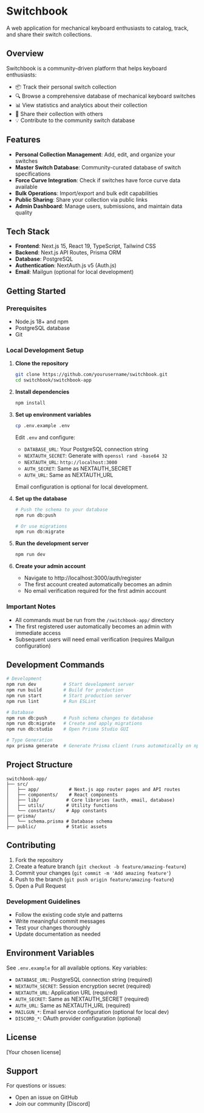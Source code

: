 # Switchbook

A web application for mechanical keyboard enthusiasts to catalog, track, and share their switch collections.

## Overview

Switchbook is a community-driven platform that helps keyboard enthusiasts:
- 📦 Track their personal switch collection
- 🔍 Browse a comprehensive database of mechanical keyboard switches
- 📊 View statistics and analytics about their collection
- 🔗 Share their collection with others
- 💡 Contribute to the community switch database

## Features

- **Personal Collection Management**: Add, edit, and organize your switches
- **Master Switch Database**: Community-curated database of switch specifications
- **Force Curve Integration**: Check if switches have force curve data available
- **Bulk Operations**: Import/export and bulk edit capabilities
- **Public Sharing**: Share your collection via public links
- **Admin Dashboard**: Manage users, submissions, and maintain data quality

## Tech Stack

- **Frontend**: Next.js 15, React 19, TypeScript, Tailwind CSS
- **Backend**: Next.js API Routes, Prisma ORM
- **Database**: PostgreSQL
- **Authentication**: NextAuth.js v5 (Auth.js)
- **Email**: Mailgun (optional for local development)

## Getting Started

### Prerequisites

- Node.js 18+ and npm
- PostgreSQL database
- Git

### Local Development Setup

1. **Clone the repository**
   ```bash
   git clone https://github.com/yourusername/switchbook.git
   cd switchbook/switchbook-app
   ```

2. **Install dependencies**
   ```bash
   npm install
   ```

3. **Set up environment variables**
   ```bash
   cp .env.example .env
   ```
   
   Edit `.env` and configure:
   - `DATABASE_URL`: Your PostgreSQL connection string
   - `NEXTAUTH_SECRET`: Generate with `openssl rand -base64 32`
   - `NEXTAUTH_URL`: `http://localhost:3000`
   - `AUTH_SECRET`: Same as NEXTAUTH_SECRET
   - `AUTH_URL`: Same as NEXTAUTH_URL
   
   Email configuration is optional for local development.

4. **Set up the database**
   ```bash
   # Push the schema to your database
   npm run db:push
   
   # Or use migrations
   npm run db:migrate
   ```

5. **Run the development server**
   ```bash
   npm run dev
   ```

6. **Create your admin account**
   - Navigate to http://localhost:3000/auth/register
   - The first account created automatically becomes an admin
   - No email verification required for the first admin account

### Important Notes

- All commands must be run from the `/switchbook-app/` directory
- The first registered user automatically becomes an admin with immediate access
- Subsequent users will need email verification (requires Mailgun configuration)

## Development Commands

```bash
# Development
npm run dev          # Start development server
npm run build        # Build for production
npm run start        # Start production server
npm run lint         # Run ESLint

# Database
npm run db:push      # Push schema changes to database
npm run db:migrate   # Create and apply migrations
npm run db:studio    # Open Prisma Studio GUI

# Type Generation
npx prisma generate  # Generate Prisma client (runs automatically on npm install)
```

## Project Structure

```
switchbook-app/
├── src/
│   ├── app/           # Next.js app router pages and API routes
│   ├── components/    # React components
│   ├── lib/          # Core libraries (auth, email, database)
│   ├── utils/        # Utility functions
│   └── constants/    # App constants
├── prisma/
│   └── schema.prisma # Database schema
├── public/           # Static assets
```

## Contributing

1. Fork the repository
2. Create a feature branch (`git checkout -b feature/amazing-feature`)
3. Commit your changes (`git commit -m 'Add amazing feature'`)
4. Push to the branch (`git push origin feature/amazing-feature`)
5. Open a Pull Request

### Development Guidelines

- Follow the existing code style and patterns
- Write meaningful commit messages
- Test your changes thoroughly
- Update documentation as needed

## Environment Variables

See `.env.example` for all available options. Key variables:

- `DATABASE_URL`: PostgreSQL connection string (required)
- `NEXTAUTH_SECRET`: Session encryption secret (required)
- `NEXTAUTH_URL`: Application URL (required)
- `AUTH_SECRET`: Same as NEXTAUTH_SECRET (required)
- `AUTH_URL`: Same as NEXTAUTH_URL (required)
- `MAILGUN_*`: Email service configuration (optional for local dev)
- `DISCORD_*`: OAuth provider configuration (optional)

## License

[Your chosen license]

## Support

For questions or issues:
- Open an issue on GitHub
- Join our community [Discord]